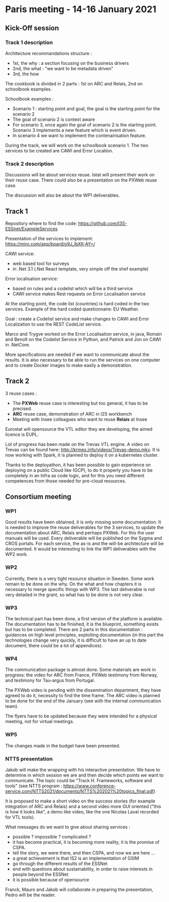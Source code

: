 # Paris meeting - 14-16 January 2021

## Kick-Off session

### Track 1 description

Architecture recommandations structure :
* 1st, the why : a section focusing on the business drivers
* 2nd, the what : "we want to be metadata driven"
* 3rd, the how

The cookbook is divided in 2 parts : 1st on ARC and Relais, 2nd on schoolbook examples.

Schoolbook examples :
* Scenario 1 : starting point and goal, the goal is the starting point for the scenario 2
* The goal of scenario 2 is context aware
* For scenario 3, once again the goal of scenario 2 is the starting point. Scenario 3 implements a new feature which is event driven.
* In scenario 4 we want to implement the contenairisation feature.

During the track, we will work on the schoolbook scenario 1. The two services to be created are CAWI and Error Location.

### Track 2 description

Discussions will be about services reuse. Istat will present their work on their reuse case. There could also be a presentation on the PXWeb reuse case.

The discussion will also be about the WP1 deliverables.

## Track 1

Repository where to find the code: https://github.com/I3S-ESSnet/ExampleServices

Presentation of the services to implement: https://miro.com/app/board/o9J_lbXK-AY=/

CAWI service:
* web based tool for surveys
* in .Net 3.1 (.Net React template, very simple off the shef example)

Error localisation service:
* based on rules and a codelist which will be a third service
* CAWI service makes Rest requests on Error Localisation service

At the starting point, the code list (countries) is hard coded in the two services. Example of the hard coded questionnaire: EU Weather. 

Goal : create a Codelist service and make changes to CAWI and Error Localization to use the REST CodeList service.

Marco and Trygve worked on the Error Localisation service, in  java, Romain and Benoît on the Codelist Service in Python, and Patrick and Jon on CAWI in .NetCore.

More specifications are needed if we want to communicate about the results. It is also necessary to be able to run the services on one computer and to create Docker images to make easily a demonstration.

## Track 2

3 reuse cases :
* The **PXWeb** reuse case is interesting but too general, it has to be precised.
* **ARC** reuse case, demonstration of ARC in I2S workbench
* Meeting with Insee colleagues who want to reuse **Relais** at Insee

Eurostat will opensource the VTL editor they are developing, the aimed licence is EUPL.

Lot of progress has been made on the Trevas VTL engine. A video on Trevas can be found here: http://krmes.info/videos/Trevas-demo.mkv. It is now working with Spark, it is planned to deploy it on a kubernetes cluster.

Thanks to the deployathon, it has been possible to gain experience on deploying on a public Cloud like (GCP), to do it properly you have to be completely in an Infra as code logic, and for this you need different competences from those needed for pre-cloud resources.

## Consortium meeting

### WP1

Good results have been obtained, it is only missing some documentation. It is needed to improve the reuse deliverables for the 3 services, to update the documentation about ARC, Relais and perhaps PXWeb. For this the user manuals will be used. Every deliverable will be published on the Sygma and CROS portals. For each service, the as-is and the will-be architecture will be documented. It would be interesting to link the WP1 deliverables with the WP2 work.

### WP2

Currently, there is a very tight resource situation in Sweden. Some work remain to be done on the why. On the what and how chapters it is necessary to merge specific things with WP3. The last deliverable is not very detailed in the grant, so what has to be done is not very clear.

### WP3

The technical part has been done, a first version of the platform is available. The documentation has to be finished, it is the blueprint, something exists but has to be completed. There are 2 parts in this documentation : guidances on high level principles, exploiting documentation (in this
part the technologies change very quickly, it is difficult to have an up to date document, there could be a lot of appendices).

### WP4

The communication package is almost done. Some materials are work in progress: the video for ARC from France, PXWeb testimony from Norway,
and testimony for Tau-argus from Portugal.

The PXWeb video is pending with the dissemination department, they have agreed to do it, necessity to find the time frame. The ARC video is planned to be done for the end of the January (see with the internal communication team).

The flyers have to be updated because they were intended for a physical meeting, not for virtual meetings.

### WP5

The changes made in the budget have been presented.

### NTTS presentation

Jakob will make the wrapping with his interactive presentation. We have to determine in which session we are and then decide which points we want to communicate. The topic could be "Track H. Frameworks, software and tools" (see NTTS program : https://www.conference-service.com/NTTS2021/documents/NTTS%202021%20topics_final.pdf)

It is proposed to make a short video on the success stories (for example integration of ARC and Relais) and a second video more GUI oriented ("this is how it looks like", a demo like video, like the one Nicolas Laval recorded for VTL tools).

What messages do we want to give about sharing services :
* possible ? impossible ? complicated ?
* it has become practical, it is becoming more reality, it is the promise of CSPA.
* tell the story, we were there, and then CSPA, and now we are here ...
* a great achievement is that IS2 is an implementation of GSIM
* go through the different results of the ESSNet
* end with questions about sustainability, in order to raise interests in people beyond the ESSNet
* it is possible because of opensource

Franck, Mauro and Jakob will collaborate in preparing the presentation, Pedro will be the reader.


